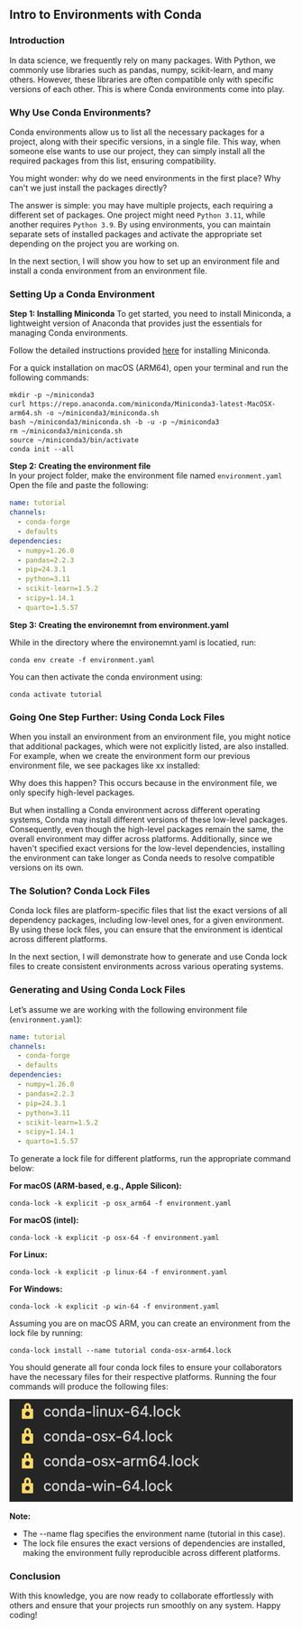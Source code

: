 ## Intro to Environments with Conda

### Introduction
In data science, we frequently rely on many packages. With Python, we commonly use libraries such as pandas, numpy, scikit-learn, and many others. However, these libraries are often compatible only with specific versions of each other. This is where Conda environments come into play.

### Why Use Conda Environments?
Conda environments allow us to list all the necessary packages for a project, along with their specific versions, in a single file. This way, when someone else wants to use our project, they can simply install all the required packages from this list, ensuring compatibility.

You might wonder: why do we need environments in the first place? Why can't we just install the packages directly?

The answer is simple: you may have multiple projects, each requiring a different set of packages. One project might need `Python 3.11`, while another requires `Python 3.9`. By using environments, you can maintain separate sets of installed packages and activate the appropriate set depending on the project you are working on.

In the next section, I will show you how to set up an environment file and install a conda environment from an environment file.

### Setting Up a Conda Environment

**Step 1: Installing Miniconda**
To get started, you need to install Miniconda, a lightweight version of Anaconda that provides just the essentials for managing Conda environments.

Follow the detailed instructions provided [here](https://docs.anaconda.com/miniconda/install/#quick-command-line-install) for installing Miniconda.

For a quick installation on macOS (ARM64), open your terminal and run the following commands:

```
mkdir -p ~/miniconda3
curl https://repo.anaconda.com/miniconda/Miniconda3-latest-MacOSX-arm64.sh -o ~/miniconda3/miniconda.sh
bash ~/miniconda3/miniconda.sh -b -u -p ~/miniconda3
rm ~/miniconda3/miniconda.sh
source ~/miniconda3/bin/activate
conda init --all
```

**Step 2: Creating the environment file**  
In your project folder, make the environment file named `environment.yaml`
Open the file and paste the following:

```yaml
name: tutorial
channels:
  - conda-forge
  - defaults
dependencies:
  - numpy=1.26.0
  - pandas=2.2.3
  - pip=24.3.1
  - python=3.11
  - scikit-learn=1.5.2
  - scipy=1.14.1
  - quarto=1.5.57
```

**Step 3: Creating the environemnt from environment.yaml**

While in the directory where the environemnt.yaml is locatied, run:  
```
conda env create -f environment.yaml
```

You can then activate the conda environment using:  
```  
conda activate tutorial
```


### Going One Step Further: Using Conda Lock Files
When you install an environment from an environment file, you might notice that additional packages, which were not explicitly listed, are also installed. For example, when we create the environment form our previous environment file, we see packages like xx installed:

Why does this happen? This occurs because in the environment file, we only specify high-level packages. 


But when installing a Conda environment across different operating systems, Conda may install different versions of these low-level packages. Consequently, even though the high-level packages remain the same, the overall environment may differ across platforms. Additionally, since we haven't specified exact versions for the low-level dependencies, installing the environment can take longer as Conda needs to resolve compatible versions on its own.

### The Solution? Conda Lock Files
Conda lock files are platform-specific files that list the exact versions of all dependency packages, including low-level ones, for a given environment. By using these lock files, you can ensure that the environment is identical across different platforms.

In the next section, I will demonstrate how to generate and use Conda lock files to create consistent environments across various operating systems.

### Generating and Using Conda Lock Files

Let’s assume we are working with the following environment file (`environment.yaml`):

```yaml
name: tutorial
channels:
  - conda-forge
  - defaults
dependencies:
  - numpy=1.26.0
  - pandas=2.2.3
  - pip=24.3.1
  - python=3.11
  - scikit-learn=1.5.2
  - scipy=1.14.1
  - quarto=1.5.57
```


To generate a lock file for different platforms, run the appropriate command below:


**For macOS (ARM-based, e.g., Apple Silicon):**  

```
conda-lock -k explicit -p osx_arm64 -f environment.yaml
```

**For macOS (intel):**  
```
conda-lock -k explicit -p osx-64 -f environment.yaml
```

**For Linux:**  
```
conda-lock -k explicit -p linux-64 -f environment.yaml
```

**For Windows:**      
```
conda-lock -k explicit -p win-64 -f environment.yaml
```

Assuming you are on macOS ARM, you can create an environment from the lock file by running:

```
conda-lock install --name tutorial conda-osx-arm64.lock
```

You should generate all four conda lock files to ensure your collaborators have the necessary files for their respective platforms. Running the four commands will produce the following files:

![Four Lock Files](./four_lock_files.png)

**Note:**  
- The --name flag specifies the environment name (tutorial in this case).
- The lock file ensures the exact versions of dependencies are installed, making the environment fully reproducible across different platforms.

### Conclusion
With this knowledge, you are now ready to collaborate effortlessly with others and ensure that your projects run smoothly on any system. Happy coding!
